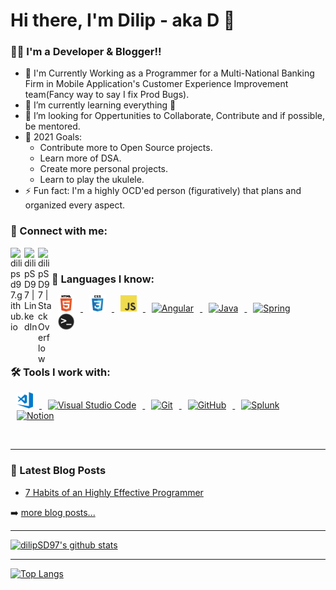 <!--
Credits for building this md file with all the features goes to codeSTACKr's Youtibe Video
Videos Link: https://youtu.be/ECuqb5Tv9qI
-->
# Hi there, I'm Dilip - aka D 👋

### 🧑‍💻 I'm a Developer & Blogger!!

- 🔭 I'm Currently Working as a Programmer for a Multi-National Banking Firm in Mobile Application's Customer Experience Improvement team(Fancy way to say I fix Prod Bugs).
- 🌱 I’m currently learning everything 🤣
- 👯 I’m looking for Oppertunities to Collaborate, Contribute and if possible, be mentored.
- 🥅 2021 Goals: 
    * Contribute more to Open Source projects.
    * Learn more of DSA.
    * Create more personal projects.
    * Learn to play the ukulele.
- ⚡ Fun fact: I'm a highly OCD'ed person (figuratively) that plans and organized every aspect.

### 🔗 Connect with me:

[<img align="left" alt="dilipsd97.github.io" width="22px" src="https://maxcdn.icons8.com/Share/icon/ultraviolet/Network/domain1600.png" />][githubpage]
[<img align="left" alt="dilipSD97 | LinkedIn" width="22px" src="https://image.flaticon.com/icons/png/512/174/174857.png" />][linkedin]
[<img align="left" alt="dilipSD97 | StackOverflow" width="22px" src="http://cdn.sstatic.net/Sites/stackoverflow/img/apple-touch-icon@2.png?v=73d79a89bded&a" />][stackoverflow]

<br />

### 🤟 Languages I know:

<a href="#">
  <p float="left">
    <img  alt="HTML5" width="26px" hspace="10" src="https://raw.githubusercontent.com/github/explore/80688e429a7d4ef2fca1e82350fe8e3517d3494d/topics/html/html.png" />
    <img  alt="CSS3" width="26px" hspace="10" src="https://raw.githubusercontent.com/github/explore/80688e429a7d4ef2fca1e82350fe8e3517d3494d/topics/css/css.png" />
    <img  alt="JavaScript" width="26px" hspace="10" src="https://raw.githubusercontent.com/github/explore/80688e429a7d4ef2fca1e82350fe8e3517d3494d/topics/javascript/javascript.png" />
    <img  alt="Angular" width="26px" hspace="10" src="https://upload.wikimedia.org/wikipedia/commons/thumb/c/cf/Angular_full_color_logo.svg/1200px-Angular_full_color_logo.svg.png" />
    <img  alt="Java" width="26px" hspace="10" src="https://cdn.iconscout.com/icon/free/png-256/java-43-569305.png" />
    <img  alt="Spring" width="26px" hspace="10" src="https://cdn.worldvectorlogo.com/logos/spring-3.svg" />
    <img  alt="Terminal" width="26px" hspace="10" src="https://raw.githubusercontent.com/github/explore/80688e429a7d4ef2fca1e82350fe8e3517d3494d/topics/terminal/terminal.png" />
  </p>
</a>

<br />

### 🛠️ Tools I work with:

<a href="#">
  <p float="left">
    <img  alt="Visual Studio Code" width="26px" hspace="10" src="https://raw.githubusercontent.com/github/explore/80688e429a7d4ef2fca1e82350fe8e3517d3494d/topics/visual-studio-code/visual-studio-code.png" />
    <img  alt="Visual Studio Code" width="26px" hspace="10" src="https://cdn.freebiesupply.com/logos/large/2x/eclipse-11-logo-svg-vector.svg" />
    <img  alt="Git" width="26px" hspace="10" src="https://upload.wikimedia.org/wikipedia/commons/3/3f/Git_icon.svg" />
    <img  alt="GitHub" width="26px" hspace="10" src="https://maxcdn.icons8.com/Share/icon/p1em/Logos/github1600.png" />
    <img  alt="Splunk" width="26px" hspace="10" src="https://www.logolynx.com/images/logolynx/f2/f222760c66cf7aab3a64eeb0157646b6.png" />
    <img  alt="Notion" width="26px" hspace="10" src="https://upload.wikimedia.org/wikipedia/commons/4/45/Notion_app_logo.png" />
  </p>
</a>

<br />

---

### 📕 Latest Blog Posts

<!-- BLOG-POST-LIST:START -->
- [7 Habits of an Highly Effective Programmer](https://dev.to/dilipsd97/7-habits-of-an-highlt-effective-programmer-1696)
<!-- BLOG-POST-LIST:END -->

➡️ [more blog posts...](https://dev.to/dilipsd97)

---

[![dilipSD97's github stats](https://github-readme-stats.vercel.app/api?username=dilipSD97&count_private=true&show_icons=true&theme=nightowl)](https://github.com/anuraghazra/github-readme-stats)

---

[![Top Langs](https://github-readme-stats.vercel.app/api/top-langs/?username=dilipSD97&layout=compact&theme=nightowl)](https://github.com/anuraghazra/github-readme-stats)

[githubpage]: https://dilipsd97.github.io/
[linkedin]: https://www.linkedin.com/in/dilip-akshy-karthik-s-d-229170111/
[stackoverflow]: https://stackoverflow.com/users/13717981/dilip-sd?tab=profile
